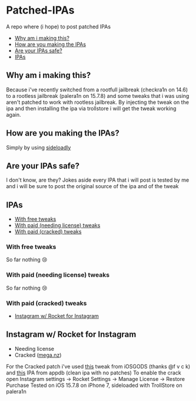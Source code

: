 
# Patched-IPAs
A repo where (i hope) to post patched IPAs 

 - [Why am i making this?](#why-am-i-making-this)
 - [How are you making the IPAs](#how-are-you-making-the-ipas)
 - [Are your IPAs safe?](#are-your-ipas-safe)
 - [IPAs](#IPAs)
 
## Why am i making this?
Because i've recently switched from a rootfull jailbreak (checkra1n on 14.6) to a rootless jailbreak (palera1n on 15.7.8) and some tweaks that i was using aren't patched to work with rootless jailbreak. By injecting the tweak on the ipa and then installing the ipa via trollstore i will get the tweak working again.
## How are you making the IPAs?
Simply by using [sideloadly](https://sideloadly.io/)  
## Are your IPAs safe?
I don't know, are they? Jokes aside every IPA that i will post is tested by me and i will be sure to post the original source of the ipa and of the tweak
## IPAs
 - [With free tweaks](#With-free-tweaks)
 - [With paid (needing license) tweaks](#With-paid-needing-license-tweaks)
 - [With paid (cracked) tweaks](#With-paid-cracked-tweaks)
 ### With free tweaks 
 So far nothing 😢
 ### With paid (needing license) tweaks
  So far nothing 😢
  ### With paid (cracked) tweaks
 - [Instagram w/ Rocket for Instagram](#instagram-w-rocket-for-instagram)
 ## Instagram w/ Rocket for Instagram
  
 - Needing license 
 - Cracked ([mega.nz](https://mega.nz/file/7rZR1TAb#g9iXcBDRCNbwHlXIrvwoQFFffcAuL38AWAdC1CbguH0))
 
 For the Cracked patch i've used [this](https://iosgods.com/topic/171601-rocket-for-instagram-v388-cracked/) tweak from iOSGODS (thanks @f v c k)
 and [this](https://appdb.to/app/ios/389801252) IPA from appdb (clean ipa with no patches)
 To enable the crack open Instagram settings -> Rocket Settings -> Manage License -> Restore Purchase
 Tested on iOS 15.7.8 on iPhone 7, sideloaded with TrollStore on palera1n

